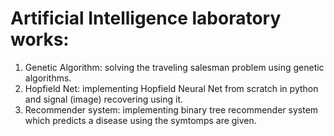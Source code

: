 # Artificial Intelligence laboratory works:
1) Genetic Algorithm: solving the traveling salesman problem using genetic
algorithms.
2) Hopfield Net: implementing Hopfield Neural Net from scratch in python and
signal (image) recovering using it.
3) Recommender system: implementing binary tree recommender system which
predicts a disease using the symtomps are given.
